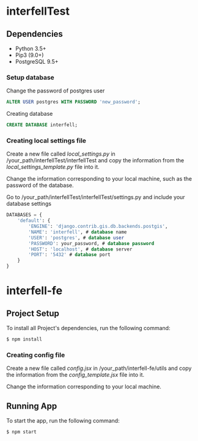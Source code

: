 # interfellTest

## Dependencies
+ Python 3.5+
+ Pip3 (9.0+)
+ PostgreSQL 9.5+

### Setup database

Change the password of postgres user

```SQL
ALTER USER postgres WITH PASSWORD 'new_password';

```

Creating database

```SQL
CREATE DATABASE interfell;

```

### Creating local settings file
Create a new file called *local_settings.py* in /your_path/interfellTest/interfellTest and copy the information from the *local_settings_template.py* file into it.

Change the information corresponding to your local machine, such as the password of the database.


Go to /your_path/interfellTest/interfellTest/settings.py and include your database settings

```sql
DATABASES = {
	'default': {
		'ENGINE': 'django.contrib.gis.db.backends.postgis',
		'NAME': 'interfell', # database name
		'USER': 'postgres', # database user
		'PASSWORD': your_password, # database password
		'HOST': 'localhost', # database server
		'PORT': '5432' # database port
	}
}

```


# interfell-fe

## Project Setup

To install all Project's dependencies, run the following command:

```bash
$ npm install
```

### Creating config file
Create a new file called *config.jsx* in /your_path/interfell-fe/utils and copy the information from the *config_template.jsx* file into it.

Change the information corresponding to your local machine.

## Running App

To start the app, run the following command:

```bash
$ npm start
```
